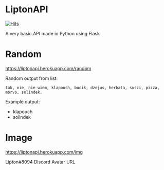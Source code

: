 # LiptonAPI

[![Hits](https://hits.deltapapa.io/github/Liptom328/liptonapi.svg)](https://hits.deltapapa.io)

A very basic API made in Python using Flask

# Random

https://liptonapi.herokuapp.com/random

Random output from list:

`tak, nie, nie wiem, klapouch, bucik, dzejus, herbata, suszi, pizza, morvo, solindek.`

Example output:

- klapouch
- solindek

# Image

https://liptonapi.herokuapp.com/img

Lipton#8094 Discord Avatar URL
